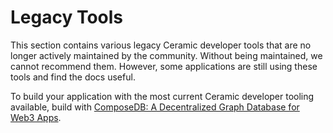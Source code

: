 # **Legacy Tools**

This section contains various legacy Ceramic developer tools that are no longer actively maintained by the community. Without being maintained, we cannot recommend them. However, some applications are still using these tools and find the docs useful.

To build your application with the most current Ceramic developer tooling available, build with [ComposeDB: A Decentralized Graph Database for Web3 Apps](https://composedb.js.org).
